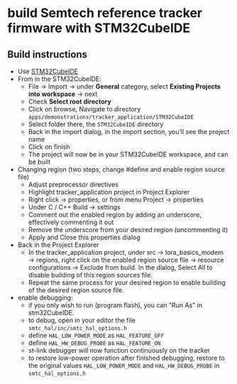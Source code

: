 # build Semtech reference tracker firmware with STM32CubeIDE
## Build instructions
- Use [STM32CubeIDE](https://www.st.com/en/development-tools/stm32cubeide.html)
- From in the STM32CubeIDE:
  - File → Import → under **General** category, select **Existing Projects into workspace** → next
  - Check **Select root directory**
  - Click on browse, Navigate to directory ``apps/demonstrations/tracker_application/STM32CubeIDE``
  - Select folder there, the ``STM32CubeIDE`` directory
  - Back in the import dialog, in the import section, you’ll see the project name
  - Click on finish
  - The project will now be in your STM32CubeIDE workspace, and can be built
- Changing region (two steps, change #define and enable region source file)
  - Adjust preprocessor directives
  - Highlight tracker_application  project in Project Explorer
  - Right click → properties, or from menu Project → properties
  - Under C / C++ Build → settings
  - Comment out the enabled region by adding an underscore, effectively commenting it out
  - Remove the underscore from your desired region (uncommenting it)
  - Apply and Close this properties dialog
 - Back in the Project Explorer
   - In the tracker_application project, under src → lora_basics_modem → regions, right click on the enabled region source file → resource configurations → Exclude from build.  In the dialog, Select All to disable building of this region sources file.
   - Repeat the same process for your desired region to enable building of the desired region source file.
- enable debugging:
  - if you only wish to run (program flash), you can "Run As" in stm32CubeIDE.
  - to debug, open in your editor the file ``smtc_hal/inc/smtc_hal_options.h``
  - define ``HAL_LOW_POWER_MODE`` as ``HAL_FEATURE_OFF``
  - define ``HAL_HW_DEBUG_PROBE`` as ``HAL_FEATURE_ON``
  - st-link debugger will now function continuously on the tracker
  - to restore low-power operation after finished debugging, restore to the original values ``HAL_LOW_POWER_MODE`` and ``HAL_HW_DEBUG_PROBE`` in ``smtc_hal_options.h``

